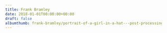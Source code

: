 ```yaml
---
title: Frank Bramley
date: 2018-01-01T00:00:00+00:00
draft: false
albumthumb: frank-bramley/portrait-of-a-girl-in-a-hat---post-processing.jpg
---
```

